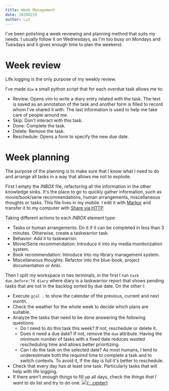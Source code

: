 ```yaml
---
title: Week Management
date: 20200219
author: Lyz
---
```


I've been polishing a week reviewing and planning method that suits my needs.
I usually follow it on Wednesdays, as I'm too busy on Mondays and Tuesdays and
it gives enough time to plan the weekend.

# Week review

Life logging is the only purpose of my weekly review.

I've made `diw` a small python script that for each overdue task allows me to:

* Review: Opens vim to write a diary entry related with the task. The text is
  saved as an annotation of the task and another form is filled to record whom
  I've shared it with. The last information is used to help me take care of
  people around me.
* Skip: Don't interact with this task.
* Done: Complete the task.
* Delete: Remove the task.
* Reschedule: Opens a form to specify the new due date.

# Week planning

The purpose of the planning is to make sure that I know what I need to do and
arrange all tasks in a way that allows me not to explode.

First I empty the *INBOX* file, refactoring all the information in the other knowledge
sinks. It's the place to go to quickly gather information, such as movie/book/serie
recommendations, human arrangements, miscellaneous thoughts or tasks. This file
lives in my mobile. I edit it with
[Markor](https://f-droid.org/packages/net.gsantner.markor/) and transfer it to
my computer with [Share via HTTP](https://f-droid.org/en/packages/com.MarcosDiez.shareviahttp/).

Taking different actions to each *INBOX* element type:

* Tasks or human arrangements: Do it if it can be completed in less than
  3 minutes. Otherwise, create a taskwarrior task.
* Behavior: Add it to taskwarrior.
* Movie/Serie recommendation: Introduce it into my media monitorization system.
* Book recommendation: Introduce into my library management system.
* Miscellaneous thoughts: Refactor into the blue-book, project documentation or
  Anki.

Then I split my workspace in two terminals, in the first I run `task due.before:7d
diary` where diary is a taskwarrior report that shows pending tasks that are not
in the backlog sorted by due date. On the other I:

* Execute `gcal .` to show the calendar of the previous, current and next month.
* Check the weather for the whole week to decide which plans are suitable.
* Analyze the tasks that need to be done answering the following questions:
  * Do I need to do this task this week? If not, reschedule or delete it.
  * Does it need a due date? If not, remove the `due` attribute.
    Having the minimum number of tasks with a fixed date reduces wasted
    rescheduling time and allows better prioritizing.
  * Can I do the task on the selected date? As most humans, I tend to
    underestimate both the required time to complete a task and to switch
    contexts. To avoid it, If the day is full it's better to reschedule.
* Check that every day has at least one task. Particularly tasks that will
  help with life logging.
* If there aren't enough things to fill up all days, check the *things that
  I want to do* list and try to do one.
[![](not-by-ai.svg){: .center}](https://notbyai.fyi)
